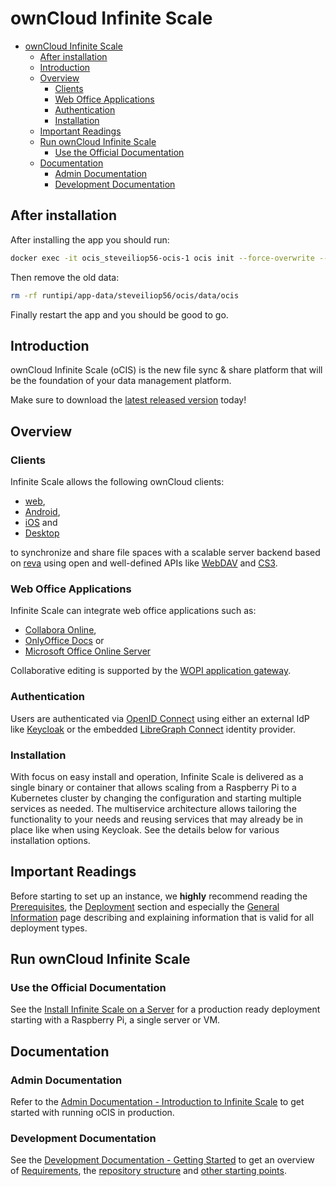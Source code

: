# ownCloud Infinite Scale

- [ownCloud Infinite Scale](#owncloud-infinite-scale)
  - [After installation](#after-installation)
  - [Introduction](#introduction)
  - [Overview](#overview)
    - [Clients](#clients)
    - [Web Office Applications](#web-office-applications)
    - [Authentication](#authentication)
    - [Installation](#installation)
  - [Important Readings](#important-readings)
  - [Run ownCloud Infinite Scale](#run-owncloud-infinite-scale)
    - [Use the Official Documentation](#use-the-official-documentation)
  - [Documentation](#documentation)
    - [Admin Documentation](#admin-documentation)
    - [Development Documentation](#development-documentation)

## After installation

After installing the app you should run:

```bash
docker exec -it ocis_steveiliop56-ocis-1 ocis init --force-overwrite --insecure yes
```

Then remove the old data:

```bash
rm -rf runtipi/app-data/steveiliop56/ocis/data/ocis
```

Finally restart the app and you should be good to go.

## Introduction

ownCloud Infinite Scale (oCIS) is the new file sync & share platform that will be the foundation of your data management platform.

Make sure to download the [latest released version](https://download.owncloud.com/ocis/ocis/stable/?sort=time&order=desc) today!

## Overview

### Clients

Infinite Scale allows the following ownCloud clients:

- [web](https://github.com/owncloud/web),
- [Android](https://github.com/owncloud/android),
- [iOS](https://github.com/owncloud/ios-app) and
- [Desktop](https://github.com/owncloud/client/)

to synchronize and share file spaces with a scalable server backend based on [reva](https://reva.link/) using open and well-defined APIs like [WebDAV](http://www.webdav.org/) and [CS3](https://github.com/cs3org/cs3apis/).

### Web Office Applications

Infinite Scale can integrate web office applications such as:

- [Collabora Online](https://github.com/CollaboraOnline/online),
- [OnlyOffice Docs](https://github.com/ONLYOFFICE/DocumentServer) or
- [Microsoft Office Online Server](https://owncloud.com/microsoft-office-online-integration-with-wopi/)

Collaborative editing is supported by the [WOPI application gateway](https://github.com/cs3org/wopiserver).

### Authentication

Users are authenticated via [OpenID Connect](https://openid.net/connect/) using either an external IdP like [Keycloak](https://www.keycloak.org/) or the embedded [LibreGraph Connect](https://github.com/libregraph/lico) identity provider.

### Installation

With focus on easy install and operation, Infinite Scale is delivered as a single binary or container that allows scaling from a Raspberry Pi to a Kubernetes cluster by changing the configuration and starting multiple services as needed. The multiservice architecture allows tailoring the functionality to your needs and reusing services that may already be in place like when using Keycloak. See the details below for various installation options.

## Important Readings

Before starting to set up an instance, we **highly** recommend reading the [Prerequisites](https://doc.owncloud.com/ocis/next/prerequisites/prerequisites.html), the [Deployment](https://doc.owncloud.com/ocis/next/deployment/) section and especially the [General Information](https://doc.owncloud.com/ocis/next/deployment/general/general-info.html) page describing and explaining information that is valid for all deployment types.

## Run ownCloud Infinite Scale

### Use the Official Documentation

See the [Install Infinite Scale on a Server](https://doc.owncloud.com/ocis/next/depl-examples/ubuntu-compose/ubuntu-compose-prod.html) for a production ready deployment starting with a Raspberry Pi, a single server or VM.

## Documentation

### Admin Documentation

Refer to the [Admin Documentation - Introduction to Infinite Scale](https://doc.owncloud.com/ocis/next/) to get started with running oCIS in production.

### Development Documentation

See the [Development Documentation - Getting Started](https://owncloud.dev/ocis/development/getting-started/) to get an overview of [Requirements](https://owncloud.dev/ocis/development/getting-started/#requirements), the [repository structure](https://owncloud.dev/ocis/development/getting-started/#repository-structure) and [other starting points](https://owncloud.dev/ocis/development/getting-started/#starting-points).
